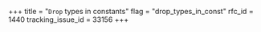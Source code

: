 +++
title = "`Drop` types in constants"
flag = "drop_types_in_const"
rfc_id = 1440
tracking_issue_id = 33156
+++
